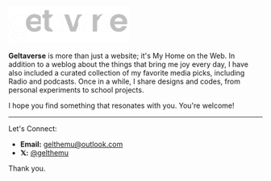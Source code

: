  <img src="resources/mg_light.png" alt="Geltaverse" width="240"/>

**Geltaverse** is more than just a website; it's My Home on the Web. In addition to a weblog about the things that bring me joy every day, I have also included a curated collection of my favorite media picks, including Radio and podcasts. Once in a while, I share designs and codes, from personal experiments to school projects.

I hope you find something that resonates with you. You're welcome!

---

Let's Connect:

- **Email:** [gelthemu@outlook.com](mailto:gelthemu@outlook.com)
- **𝕏:** [@gelthemu](https://x.com/gelthemu)

Thank you.
